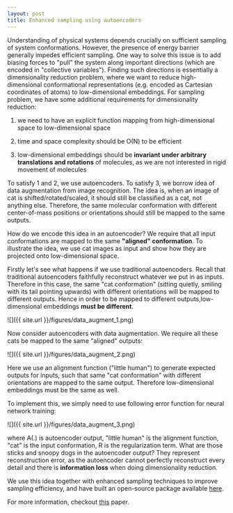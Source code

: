 ```yaml
---
layout: post
title: Enhanced sampling using autoencoders
---  
```


Understanding of physical systems depends crucially on sufficient sampling of system conformations.  However, the presence of energy barrier generally impedes efficient sampling.  One way to solve this issue is to add biasing forces to "pull" the system along important directions (which are encoded in "collective variables").  Finding such directions is essentially a dimensionality reduction problem, where we want to reduce high-dimensional conformational representations (e.g. encoded as Cartesian coordinates of atoms) to low-dimensional embeddings.  For sampling problem, we have some additional requirements for dimensionality reduction: 

1. we need to have an explicit function mapping from high-dimensional space to low-dimensional space

2. time and space complexity should be O(N) to be efficient

3. low-dimensional embeddings should be **invariant under arbitrary translations and rotations** of molecules, as we are not interested in rigid movement of molecules

To satisfy 1 and 2, we use autoencoders.  To satisfy 3, we borrow idea of data augmentation from image recognition.  The idea is, when an image of cat is shifted/rotated/scaled, it should still be classified as a cat, not anything else.  Therefore, the same molecular conformation with different center-of-mass positions or orientations should still be mapped to the same outputs.  

How do we encode this idea in an autoencoder?  We require that all input conformations are mapped to the same **"aligned" conformation**.  To illustrate the idea, we use cat images as input and show how they are projected onto low-dimensional space.  

Firstly let's see what happens if we use traditional autoencoders.  Recall that traditional autoencoders faithfully reconstruct whatever we put in as inputs.  Therefore in this case, the same "cat conformation" (sitting quietly, smiling with its tail pointing upwards) with different orientations will be mapped to different outputs.  Hence in order to be mapped to different outputs,low-dimensional embeddings **must be different**.


![]({{ site.url }}/figures/data_augment_1.png)

Now consider autoencoders with data augmentation.  We require all these cats be mapped to the same "aligned" outputs:

![]({{ site.url }}/figures/data_augment_2.png)

Here we use an alignment function ("little human") to generate expected outputs for inputs, such that same "cat conformation" with different orientations are mapped to the same output.  Therefore low-dimensional embeddings must be the same as well.

To implement this, we simply need to use following error function for neural network training:

![]({{ site.url }}/figures/data_augment_3.png)

where A(.) is autoencoder output, "little human" is the alignment function, "cat" is the input conformation, R is the regularization term.   What are those sticks and snoopy dogs in the autoencoder output?  They represent reconstruction error, as the autoencoder cannot perfectly reconstruct every detail and there is **information loss** when doing dimensionality reduction.

We use this idea together with enhanced sampling techniques to improve sampling efficiency, and have built an open-source package available [here](https://github.com/weiHelloWorld/accelerated_sampling_with_autoencoder).

For more information, checkout [this](https://onlinelibrary.wiley.com/doi/full/10.1002/jcc.25520) paper.
